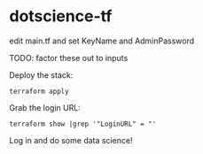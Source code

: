 # dotscience-tf

edit main.tf and set KeyName and AdminPassword

TODO: factor these out to inputs

Deploy the stack:
```
terraform apply
```

Grab the login URL:
```
terraform show |grep '"LoginURL" = "'
```

Log in and do some data science!
